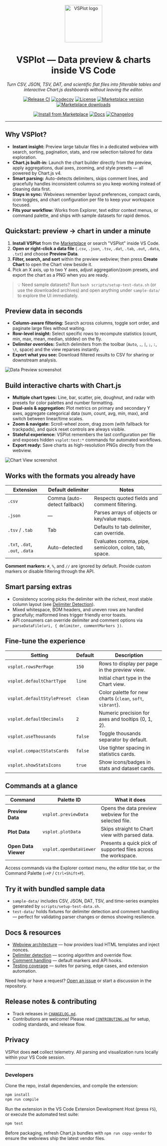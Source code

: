 <p align="center">
  <img src="images/icon-512.png" alt="VSPlot logo" width="120" />
</p>

<h1 align="center">VSPlot — Data preview & charts inside VS Code</h1>

<p align="center"><em>Turn CSV, JSON, TSV, DAT, and scientific flat files into filterable tables and interactive Chart.js dashboards without leaving the editor.</em></p>

<p align="center">
  <a href="https://github.com/Anselmoo/vsplot/actions/workflows/release.yml"><img src="https://img.shields.io/github/actions/workflow/status/Anselmoo/vsplot/release.yml?branch=main&logo=github&label=CI" alt="Release CI" /></a>
  <a href="https://codecov.io/gh/Anselmoo/vsplot"><img src="https://img.shields.io/codecov/c/github/Anselmoo/vsplot?logo=codecov" alt="codecov" /></a>
  <a href="https://github.com/Anselmoo/vsplot/blob/main/LICENSE"><img src="https://img.shields.io/github/license/Anselmoo/vsplot" alt="License" /></a>
  <a href="https://marketplace.visualstudio.com/items?itemName=anselmhahn.vsplot"><img src="https://img.shields.io/visual-studio-marketplace/v/anselmhahn.vsplot?logo=visualstudiocode&label=VS%20Code%20Marketplace" alt="Marketplace version" /></a>
  <a href="https://marketplace.visualstudio.com/items?itemName=anselmhahn.vsplot"><img src="https://img.shields.io/visual-studio-marketplace/d/anselmhahn.vsplot?logo=visualstudiocode" alt="Marketplace downloads" /></a>
</p>

<p align="center">
  <a href="https://marketplace.visualstudio.com/items?itemName=anselmhahn.vsplot"><img src="https://img.shields.io/badge/Install%20from%20Marketplace-1D9BF0?style=for-the-badge&logo=visualstudiocode&logoColor=white" alt="Install from Marketplace" /></a>
  <a href="https://github.com/Anselmoo/vsplot/blob/main/docs/WEBVIEW_ARCHITECTURE.md"><img src="https://img.shields.io/badge/Webview%20Docs-6C63FF?style=for-the-badge&logo=readme&logoColor=white" alt="Docs" /></a>
  <a href="https://github.com/Anselmoo/vsplot/blob/main/CHANGELOG.md"><img src="https://img.shields.io/badge/Changelog-00A88B?style=for-the-badge" alt="Changelog" /></a>
</p>

---

## Why VSPlot?

- **Instant insight:** Preview large tabular files in a dedicated webview with search, sorting, pagination, stats, and row selection tailored for data exploration.
- **Chart.js built-in:** Launch the chart builder directly from the preview, apply aggregations, dual axes, zooming, and style presets — all powered by Chart.js v4.
- **Smart parsing:** Auto-detects delimiters, skips comment lines, and gracefully handles inconsistent columns so you keep working instead of cleaning data first.
- **Stays in sync:** Webviews remember layout preferences, compact cards, icon toggles, and chart configuration per file to keep your workspace focused.
- **Fits your workflow:** Works from Explorer, text editor context menus, or command palette, and ships with sample datasets for rapid demos.

## Quickstart: preview → chart in under a minute

1. **Install VSPlot** from the [Marketplace](https://marketplace.visualstudio.com/items?itemName=Anselmoo.vsplot) or search "VSPlot" inside VS Code.
2. **Open or right-click a data file** (`.csv`, `.json`, `.tsv`, `.dat`, `.tab`, `.out`, `.data`, `.txt`) and choose **Preview Data**.
3. **Filter, search, and sort** within the preview webview; then press **Create Chart** to open the Chart view beside it.
4. Pick an X axis, up to two Y axes, adjust aggregation/zoom presets, and export the chart as a PNG when you are ready.

> 💡 Need sample datasets? Run `bash scripts/setup-test-data.sh` (or use the downloaded archives) and open anything under `sample-data/` to explore the UI immediately.

## Preview data in seconds

- **Column-aware filtering:** Search across columns, toggle sort order, and paginate large files without waiting.
- **Row-level insight:** Select specific rows to recompute statistics (count, min, max, mean, median, stddev) on the fly.
- **Delimiter overrides:** Switch delimiters from the toolbar (`Auto`, `,`, `|`, `;`, `:`, `\t`, space) and the view reparses instantly.
- **Export what you see:** Download filtered results to CSV for sharing or downstream analysis.

![Data Preview screenshot](images/screenshot-data-preview.png)

## Build interactive charts with Chart.js

- **Multiple chart types:** Line, bar, scatter, pie, doughnut, and radar with presets for color palettes and number formatting.
- **Dual-axis & aggregation:** Plot metrics on primary and secondary Y axes, aggregate categorical data (sum, count, avg, min, max), and switch between linear/time scales.
- **Zoom & navigate:** Scroll-wheel zoom, drag zoom (with fallback for trackpads), and quick reset controls are always visible.
- **Stateful experience:** VSPlot remembers the last configuration per file and exposes hidden `vsplot:test:*` commands for automated workflows.
- **Export ready:** Save charts as high-resolution PNGs directly from the webview.

![Chart View screenshot](images/screenshot-chart-view.png)

## Works with the formats you already have

| Extension                       | Default delimiter            | Notes                                                |
| ------------------------------- | ---------------------------- | ---------------------------------------------------- |
| `.csv`                          | Comma (auto-detect fallback) | Respects quoted fields and comment filtering.        |
| `.json`                         | —                            | Parses arrays of objects or key/value maps.          |
| `.tsv` / `.tab`                 | Tab                          | Defaults to tab delimiter, can override.             |
| `.txt`, `.dat`, `.out`, `.data` | Auto-detected                | Evaluates comma, pipe, semicolon, colon, tab, space. |

**Comment markers:** `#`, `%`, and `//` are ignored by default. Provide custom markers or disable filtering through the API.

## Smart parsing extras

- Consistency scoring picks the delimiter with the richest, most stable column layout (see [Delimiter Detection](docs/DELIMITER_DETECTION.md)).
- Mixed whitespace, BOM headers, and uneven rows are handled gracefully; malformed lines trigger friendly error toasts.
- API consumers can override delimiter and comment options via `parseDataFile(uri, { delimiter, commentMarkers })`.

## Fine-tune the experience

| Setting                     | Default | Description                                                |
| --------------------------- | ------- | ---------------------------------------------------------- |
| `vsplot.rowsPerPage`        | `150`   | Rows to display per page in the preview view.              |
| `vsplot.defaultChartType`   | `line`  | Initial chart type in the Chart view.                      |
| `vsplot.defaultStylePreset` | `clean` | Color palette for new charts (`clean`, `soft`, `vibrant`). |
| `vsplot.defaultDecimals`    | `2`     | Numeric precision for axes and tooltips (0, 1, 2).         |
| `vsplot.useThousands`       | `false` | Toggle thousands separator by default.                     |
| `vsplot.compactStatsCards`  | `false` | Use tighter spacing in statistics cards.                   |
| `vsplot.showStatsIcons`     | `true`  | Show icons/badges in stats and dataset cards.              |

## Commands at a glance

| Command              | Palette ID              | What it does                                                   |
| -------------------- | ----------------------- | -------------------------------------------------------------- |
| **Preview Data**     | `vsplot.previewData`    | Opens the data preview webview for the selected file.          |
| **Plot Data**        | `vsplot.plotData`       | Skips straight to Chart view with parsed data.                 |
| **Open Data Viewer** | `vsplot.openDataViewer` | Presents a quick pick of supported files across the workspace. |

Access commands via the Explorer context menu, the editor title bar, or the Command Palette (`⇧⌘P` / `Ctrl+Shift+P`).

## Try it with bundled sample data

- `sample-data/` includes CSV, JSON, DAT, TSV, and time-series examples generated by `scripts/setup-test-data.sh`.
- `test-data/` holds fixtures for delimiter detection and comment handling — perfect for validating parser changes or demos showing resilience.

## Docs & resources

- [Webview architecture](docs/WEBVIEW_ARCHITECTURE.md) — how providers load HTML templates and inject nonces.
- [Delimiter detection](docs/DELIMITER_DETECTION.md) — scoring algorithm and override flow.
- [Comment handling](docs/COMMENT_HANDLING.md) — default markers and API hooks.
- [Testing coverage](TESTING_COVERAGE.md) — suites for parsing, edge cases, and extension automation.

Need help or have a request? [Open an issue](https://github.com/Anselmoo/vsplot/issues) or start a discussion in the repository.

## Release notes & contributing

- Track releases in [`CHANGELOG.md`](CHANGELOG.md).
- Contributions are welcome! Please read [`CONTRIBUTING.md`](CONTRIBUTING.md) for setup, coding standards, and release flow.

## Privacy

VSPlot does **not** collect telemetry. All parsing and visualization runs locally within your VS Code session.

---

### Developers

Clone the repo, install dependencies, and compile the extension:

```bash
npm install
npm run compile
```

Run the extension in the VS Code Extension Development Host (press `F5`), or execute the automated test suite:

```bash
npm test
```

Before packaging, refresh Chart.js bundles with `npm run copy-vendor` to ensure the webviews ship the latest vendor files.
